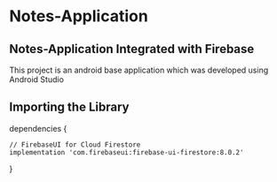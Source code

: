 # Notes-Application
## Notes-Application Integrated with Firebase
This project is an android base application which was developed using Android Studio
## Importing the Library

dependencies {

    // FirebaseUI for Cloud Firestore
    implementation 'com.firebaseui:firebase-ui-firestore:8.0.2'
}
